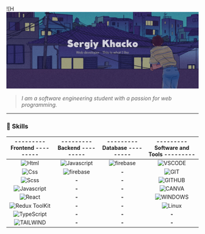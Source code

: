 ![H![Header](https://github.com/Zukicode/Zukicode/blob/main/assets/header.png)

> _I am a software engineering student with a passion for web programming._

---

### 🔑 Skills

|--------- Frontend ---------|--------- Backend ---------|--------- Database ---------|--------- Software and Tools ---------| 
| :-------: | :-------: | :-------: | :-------: |
|![Html](https://img.shields.io/badge/HTML5-E34F26?style=for-the-badge&logo=html5&logoColor=white) | ![Javascript](https://img.shields.io/badge/JavaScript-F7DF1E?style=for-the-badge&logo=javascript&logoColor=black) | ![firebase](https://img.shields.io/badge/firebase-FFC927?style=for-the-badge&logo=firebase&logoColor=black) |![VSCODE](https://img.shields.io/badge/VSCODE-0078D4?style=for-the-badge&logo=visual%20studio%20code&logoColor=white)|
| ![Css](https://img.shields.io/badge/CSS3-1572B6?style=for-the-badge&logo=css3&logoColor=white)  | ![firebase](https://img.shields.io/badge/firebase-FFC927?style=for-the-badge&logo=firebase&logoColor=black) | **-** | ![GIT](https://img.shields.io/badge/GIT-F05032?style=for-the-badge&logo=git&logoColor=white) |
|![Scss](https://img.shields.io/badge/SCSS-CF649A?style=for-the-badge&logo=sass&logoColor=white)| **-** | **-** | ![GITHUB](https://img.shields.io/badge/GITHUB-181717?style=for-the-badge&logo=github&logoColor=white)  |
|![Javascript](https://img.shields.io/badge/JavaScript-F7DF1E?style=for-the-badge&logo=javascript&logoColor=black)| **-** | **-** |  ![CANVA](https://img.shields.io/badge/CANVA-981EE4?style=for-the-badge&logo=CANVA&logoColor=white) |
|![React](https://img.shields.io/badge/React-20232A?style=for-the-badge&logo=react&logoColor=61DAFB)| **-**| **-** | ![WINDOWS](https://img.shields.io/badge/WINDOWS-5272FF?style=for-the-badge&logo=windows&logoColor=white) |
| ![Redux ToolKit](https://img.shields.io/badge/Redux%20Toolkit-593D88?style=for-the-badge&logo=redux&logoColor=white)  | **-**| **-** |  ![Linux](https://img.shields.io/badge/Linux-FCB900?style=for-the-badge&logo=Linux&logoColor=white) |
| ![TypeScript](https://img.shields.io/badge/typescript-2F74C0?style=for-the-badge&logo=typescript&logoColor=white)  | **-**| **-** | **-** |
| ![TAILWIND](https://img.shields.io/badge/tailwind-07B0CE?style=for-the-badge&logo=tailwindcss&logoColor=white)  | **-**| **-** | **-** |
















